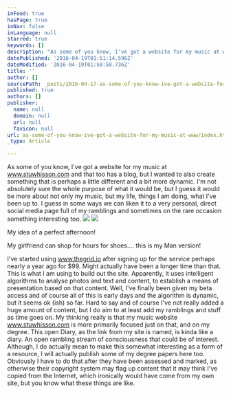 ```yaml
---
inFeed: true
hasPage: true
inNav: false
inLanguage: null
starred: true
keywords: []
description: "As some of you know, I've got a website for my music at www.stuwhisson.com and that too has a blog, but I wanted to also create something that is perhaps a little different and a bit more dynamic. I'm not absolutely sure the whole purpose of what it would be, but I guess it would be more about not only my music, but my life, things I am doing, what I've been up to. I guess in some ways we can liken it to a very personal, direct social media page full of my ramblings and sometimes on the rare occasion something interesting too."
datePublished: '2016-04-19T01:51:14.596Z'
dateModified: '2016-04-19T01:50:58.736Z'
title: ''
author: []
sourcePath: _posts/2016-04-17-as-some-of-you-know-ive-got-a-website-for-my-music-at-www.md
published: true
authors: []
publisher:
  name: null
  domain: null
  url: null
  favicon: null
url: as-some-of-you-know-ive-got-a-website-for-my-music-at-www/index.html
_type: Article

---
```

As some of you know, I've got a website for my music at www.stuwhisson.com and that too has a blog, but I wanted to also create something that is perhaps a little different and a bit more dynamic. I'm not absolutely sure the whole purpose of what it would be, but I guess it would be more about not only my music, but my life, things I am doing, what I've been up to. I guess in some ways we can liken it to a very personal, direct social media page full of my ramblings and sometimes on the rare occasion something interesting too.
![](https://the-grid-user-content.s3-us-west-2.amazonaws.com/97179f12-68d6-4229-b1dc-bc7710d88f9d.jpg)
![](https://the-grid-user-content.s3-us-west-2.amazonaws.com/09557848-428e-401f-9f7b-944a89d391fc.jpg)

My idea of a perfect afternoon!

My girlfriend can shop for hours for shoes.... this is my Man version!

I've started using www.thegrid.io after signing up for the service perhaps nearly a year ago for $99\. Might actually have been a longer time than that. This is what I am using to build out the site. Apparently, it uses intelligent algorithms to analyse photos and text and content, to establish a means of presentation based on that content. Well, I've finally been given my beta access and of course all of this is early days and the algorithm is dynamic, but it seems ok (ish) so far. Hard to say and of course I've not really added a huge amount of content, but I do aim to at least add my ramblings and stuff as time goes on. My thinking really is that my music website www.stuwhisson.com is more primarily focused just on that, and on my degree. This open Diary, as the link from my site is named, is kinda like a diary. An open rambling stream of consciousness that could be of interest. Although, I do actually mean to make this somewhat interesting as a form of a resource, I will actually publish some of my degree papers here too. Obviously I have to do that after they have been assessed and marked, as otherwise their copyright system may flag up content that it may think I've copied from the Internet, which ironically would have come from my own site, but you know what these things are like.